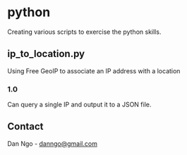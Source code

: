 # python
Creating various scripts to exercise the python skills.

## ip_to_location.py
Using Free GeoIP to associate an IP address with a location
### 1.0
Can query a single IP and output it to a JSON file.
## Contact
Dan Ngo - danngo@gmail.com 
